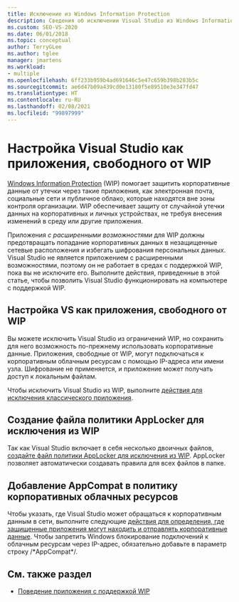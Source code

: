 ```yaml
---
title: Исключение из Windows Information Protection
description: Сведения об исключении Visual Studio из Windows Information Protection, но с разрешением Visual Studio использовать корпоративные данные.
ms.custom: SEO-VS-2020
ms.date: 06/01/2018
ms.topic: conceptual
author: TerryGLee
ms.author: tglee
manager: jmartens
ms.workload:
- multiple
ms.openlocfilehash: 6ff233b959b4ad691646c5e47c659b398b283b5c
ms.sourcegitcommit: ae6d47b09a439cd0e13180f5e89510e3e347fd47
ms.translationtype: HT
ms.contentlocale: ru-RU
ms.lasthandoff: 02/08/2021
ms.locfileid: "99897999"
---
```

# <a name="configure-visual-studio-as-a-wip-exempt-app"></a>Настройка Visual Studio как приложения, свободного от WIP

[Windows Information Protection](/windows/security/information-protection/windows-information-protection/protect-enterprise-data-using-wip) (WIP) помогает защитить корпоративные данные от утечки через такие приложения, как электронная почта, социальные сети и публичное облако, которые находятся вне зоны контроля организации. WIP обеспечивает защиту от случайной утечки данных на корпоративных и личных устройствах, не требуя внесения изменений в среду или другие приложения.

Приложения *с расширенными возможностями* для WIP должны предотвращать попадание корпоративных данных в незащищенные сетевые расположения и избегать шифрования персональных данных. Visual Studio не является приложением с расширенными возможностями, поэтому он не работает в средах с поддержкой WIP, пока вы не исключите его. Выполните действия, приведенные в этой статье, чтобы позволить Visual Studio функционировать на компьютере с поддержкой WIP.

## <a name="configure-vs-as-a-wip-exempt-app"></a>Настройка VS как приложения, свободного от WIP

Вы можете исключить Visual Studio из ограничений WIP, но сохранить для него возможность по-прежнему использовать корпоративные данные. Приложения, свободные от WIP, могут подключаться к корпоративным облачным ресурсам с помощью IP-адреса или имени узла. Шифрование не применяется, и приложение может получать доступ к локальным файлам.

Чтобы исключить Visual Studio из WIP, выполните [действия для исключения классического приложения](/windows/security/information-protection/windows-information-protection/create-wip-policy-using-intune-azure#exempt-apps-from-a-wip-policy).

## <a name="create-a-wip-exempt-applocker-policy-file"></a>Создание файла политики AppLocker для исключения из WIP

Так как Visual Studio включает в себя несколько двоичных файлов, [создайте файл политики AppLocker для исключения из WIP](/windows/security/threat-protection/windows-defender-application-control/applocker/run-the-automatically-generate-rules-wizard). AppLocker позволяет автоматически создавать правила для всех файлов в папке.

## <a name="add-appcompat-to-the-enterprise-cloud-resource-policy"></a>Добавление AppCompat в политику корпоративных облачных ресурсов

Чтобы указать, где Visual Studio может обращаться к корпоративным данным в сети, выполните следующие [действия для определения, где защищенные приложения могут находить и отправлять корпоративные данные](/windows/security/information-protection/windows-information-protection/create-wip-policy-using-intune-azure#choose-where-apps-can-access-enterprise-data). Чтобы запретить Windows блокирование подключений к облачным ресурсам через IP-адрес, обязательно добавьте в параметр строку /\*AppCompat\*/.

## <a name="see-also"></a>См. также раздел

- [Поведение приложения с поддержкой WIP](/windows/security/information-protection/windows-information-protection/app-behavior-with-wip)
